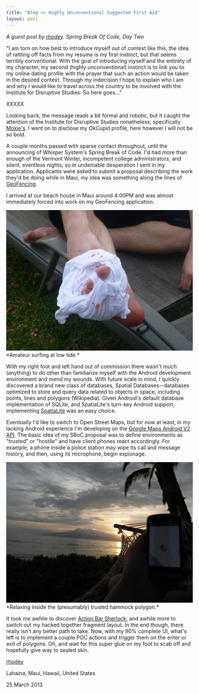 ```yaml
---
title: "Blog >> Highly Unconventional Suggested First Aid"
layout: post
---
```


*A guest post by [rhodey](http://anhonesteffort.org).  Spring Break Of Code, Day Two*

"I am torn on how best to introduce myself out of context like this, the idea of rattling off facts from my resume is my 
first instinct, but that seems terribly conventional. With the goal of introducing myself and the entirety of my character, 
my second (highly unconventional) instinct is to link you to my online dating profile with the prayer that such an action 
would be taken in the desired context. Through my indecision I hope to explain who I am and why I would like to travel 
across the country to be involved with the Institute for Disruptive Studies. So here goes..."

XXXXX

Looking back, the message reads a bit formal and robotic, but it caught the attention of the Institute for Disruptive Studies 
nonetheless; specifically [Moxie's](https://twitter.com/moxie). I went on to disclose my OkCupid profile, here however I will 
not be so bold.

A couple months passed with sparse contact throughout, until the announcing of Whisper System's Spring Break of Code. I'd had 
more than enough of the Vermont Winter, incompetent college administrators, and silent, eventless nights, so in undeniable 
desperation I sent in my application. Applicants were asked to submit a proposal describing the work they'd be doing while 
in Maui, my idea was something along the lines of [GeoFencing](http://en.wikipedia.org/wiki/Geo-fence).

I arrived at our beach house in Maui around 4:00PM and was almost immediately forced into work on my GeoFencing application.

<img src="/blog/images/instantinjury.jpg" class="nice"/>
*Amateur surfing at low tide.*

With my right foot and left hand out of commission there wasn't much (anything) to do other than familiarize myself with the 
Android development environment and mend my wounds. With future scale in mind, I quickly discovered a brand new class of 
databases, Spatial Databases--databases optimized to store and query data related to objects in space, including points, 
lines and polygons (Wikipedia). Given Android's default database implementation of SQLite, and SpatiaLite's turn-key Android 
support, implementing [SpatiaLite](https://www.gaia-gis.it/fossil/libspatialite/index) was an easy choice.

Eventually I'd like to switch to Open Street Maps, but for now at least, in my lacking Android experience I'm developing on 
the [Google Maps Android V2 API](https://developers.google.com/maps/documentation/android/). The basic idea of my SBoC proposal 
was to define environments as "trusted" or "hostile" and have client phones react accordingly. For example, a phone inside a 
police station may wipe its call and message history, and then, using its microphone, begin espionage.

<img src="/blog/images/hammockfence.jpg" class="nice" />
*Relaxing inside the (presumably) trusted hammock polygon.*

It took me awhile to discover [Action Bar Sherlock](http://actionbarsherlock.com/), and awhile more to switch out my hacked 
together fragment layout. In the end though, there really isn't any better path to take. Now, with my 90% complete UI, what's 
left is to implement a couple POC actions and trigger them on the enter or exit of polygons. Oh, and wait for this super glue 
on my foot to scab off and hopefully give way to sealed skin.

[rhodey](http://anhonesteffort.org)

Lahaina, Maui, Hawaii, United States

25 March 2013
